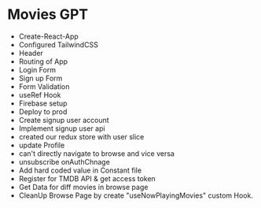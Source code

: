 # Movies GPT

- Create-React-App
- Configured TailwindCSS
- Header
- Routing of App
- Login Form
- Sign up Form
- Form Validation
- useRef Hook
- Firebase setup
- Deploy to prod
- Create signup user account
- Implement signup user api
- created our redux store with user slice
- update Profile
- can't directly navigate to browse and vice versa
- unsubscribe onAuthChnage
- Add hard coded value in Constant file
- Register for TMDB API & get access token
- Get Data for diff movies in browse page
- CleanUp Browse Page by create "useNowPlayingMovies" custom Hook.
